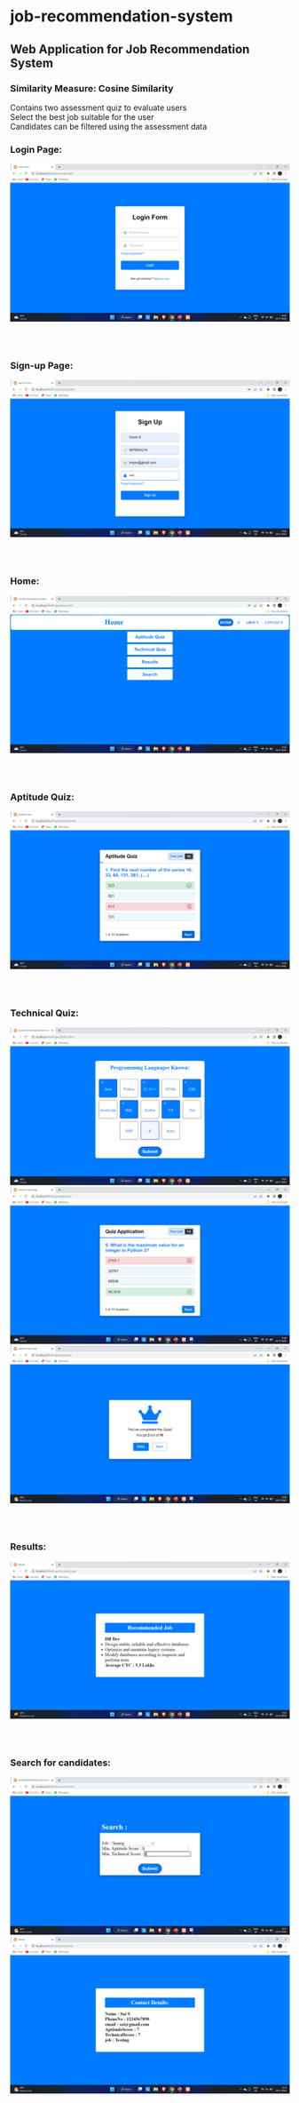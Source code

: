 # job-recommendation-system
## Web Application for Job Recommendation System
### Similarity Measure: Cosine Similarity
Contains two assessment quiz to evaluate users  
Select the best job suitable for the user   
Candidates can be filtered using the assessment data  

### Login Page:
![Alt text](ScreenShots/Screenshot_20221126_105912.png)
### <br>
### Sign-up Page:
![Alt text](ScreenShots/Screenshot_20221126_110025.png)
### <br>
### Home:
![Alt text](ScreenShots/Screenshot_20221126_110201.png)
### <br>
### Aptitude Quiz:
![Alt text](ScreenShots/Screenshot_20221126_110439.png)
### <br>
### Technical Quiz:
![Alt text](ScreenShots/Screenshot_20221126_110712.png)
![Alt text](ScreenShots/Screenshot_20221126_110817.png)
![Alt text](ScreenShots/Screenshot_20221126_110902.png)
### <br>
### Results:
![Alt text](ScreenShots/Screenshot_20221126_111034.png)
### <br>
### Search for candidates:
![Alt text](ScreenShots/Screenshot_20221126_111210.png)
![Alt text](ScreenShots/Screenshot_20221126_111308.png)
